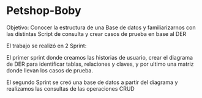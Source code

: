 # Petshop-Boby
Objetivo: Conocer la estructura de una Base de datos y familiarizarnos con las distintas Script de consulta y crear casos de prueba en base al DER

El trabajo se realizó en 2 Sprint: 

El primer sprint donde creamos las historias de usuario, crear el diagrama de DER para identificar tablas, relaciones y claves, y por ultimo una matriz donde llevan los casos de prueba.

El segundo Sprint se creó una base de datos a partir del diagrama y realizamos las consultas de las operaciones CRUD
